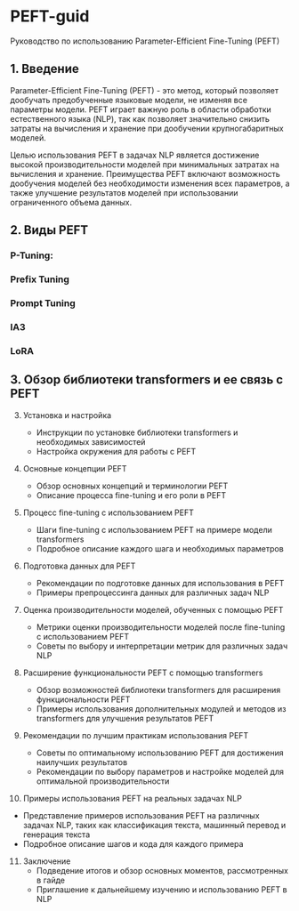 # PEFT-guid
Руководство по использованию Parameter-Efficient Fine-Tuning (PEFT)

## 1. Введение
Parameter-Efficient Fine-Tuning (PEFT) - это метод, который позволяет дообучать предобученные языковые модели, не изменяя все параметры модели. PEFT играет важную роль в области обработки естественного языка (NLP), так как позволяет значительно снизить затраты на вычисления и хранение при дообучении крупногабаритных моделей.

Целью использования PEFT в задачах NLP является достижение высокой производительности моделей при минимальных затратах на вычисления и хранение. Преимущества PEFT включают возможность дообучения моделей без необходимости изменения всех параметров, а также улучшение результатов моделей при использовании ограниченного объема данных.
## 2. Виды PEFT
### P-Tuning:
### Prefix Tuning
### Prompt Tuning
### IA3 
### LoRA

## 3. Обзор библиотеки transformers и ее связь с PEFT


3. Установка и настройка
   - Инструкции по установке библиотеки transformers и необходимых зависимостей
   - Настройка окружения для работы с PEFT

4. Основные концепции PEFT
   - Обзор основных концепций и терминологии PEFT
   - Описание процесса fine-tuning и его роли в PEFT

5. Процесс fine-tuning с использованием PEFT
   - Шаги fine-tuning с использованием PEFT на примере модели transformers
   - Подробное описание каждого шага и необходимых параметров

6. Подготовка данных для PEFT
   - Рекомендации по подготовке данных для использования в PEFT
   - Примеры препроцессинга данных для различных задач NLP

7. Оценка производительности моделей, обученных с помощью PEFT
   - Метрики оценки производительности моделей после fine-tuning с использованием PEFT
   - Советы по выбору и интерпретации метрик для различных задач NLP

8. Расширение функциональности PEFT с помощью transformers
   - Обзор возможностей библиотеки transformers для расширения функциональности PEFT
   - Примеры использования дополнительных модулей и методов из transformers для улучшения результатов PEFT

9. Рекомендации по лучшим практикам использования PEFT
   - Советы по оптимальному использованию PEFT для достижения наилучших результатов
   - Рекомендации по выбору параметров и настройке моделей для оптимальной производительности

10. Примеры использования PEFT на реальных задачах NLP
   - Представление примеров использования PEFT на различных задачах NLP, таких как классификация текста, машинный перевод и генерация текста
   - Подробное описание шагов и кода для каждого примера

11. Заключение
    - Подведение итогов и обзор основных моментов, рассмотренных в гайде
    - Приглашение к дальнейшему изучению и использованию PEFT в NLP
